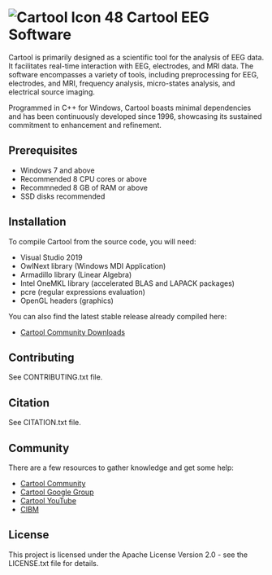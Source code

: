 # ![Cartool Icon 48](https://github.com/DenisBrunet/Cartool/assets/145106558/3ea05ec6-3dbe-4d66-bdef-187b9ff1fca4) Cartool EEG Software
Cartool is primarily designed as a scientific tool for the analysis of EEG data. It facilitates real-time interaction with EEG, electrodes, and MRI data. The software encompasses a variety of tools, including preprocessing for EEG, electrodes, and MRI, frequency analysis, micro-states analysis, and electrical source imaging.

Programmed in C++ for Windows, Cartool boasts minimal dependencies and has been continuously developed since 1996, showcasing its sustained commitment to enhancement and refinement.

## Prerequisites
- Windows 7 and above
- Recommended 8 CPU cores or above
- Recommneded 8 GB of RAM or above
- SSD disks recommended

## Installation
To compile Cartool from the source code, you will need:
- Visual Studio 2019
- OwlNext library (Windows MDI Application)
- Armadillo library (Linear Algebra)
- Intel OneMKL library (accelerated BLAS and LAPACK packages)
- pcre (regular expressions evaluation)
- OpenGL headers (graphics)

You can also find the latest stable release already compiled here:
- [Cartool Community Downloads](https://sites.google.com/site/cartoolcommunity/downloads)

## Contributing
See CONTRIBUTING.txt file.

## Citation
See CITATION.txt file.

## Community
There are a few resources to gather knowledge and get some help:
- [Cartool Community](https://sites.google.com/site/cartoolcommunity)
- [Cartool Google Group](https://groups.google.com/g/cartool)
- [Cartool YouTube](https://www.youtube.com/channel/UC7S3IgUeYplmrh3ji3ZK1Lw)
- [CIBM](https://cibm.ch/)

## License
This project is licensed under the Apache License Version 2.0 - see the LICENSE.txt file for details.
